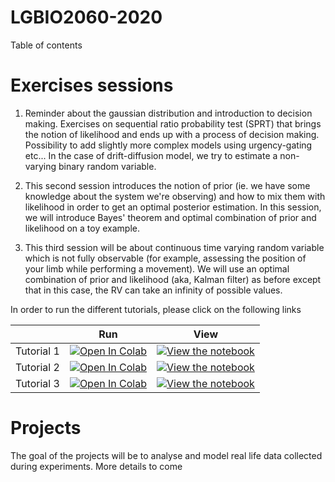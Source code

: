 # LGBIO2060-2020

Table of contents

# Exercises sessions

1. Reminder about the gaussian distribution and introduction to decision making. Exercises on sequential ratio probability test (SPRT) that brings the notion of likelihood and ends up with a process of decision making. Possibility to add slightly more complex models using urgency-gating etc... In the case of drift-diffusion model, we try to estimate a non-varying binary random variable.

2. This second session introduces the notion of prior (ie. we have some knowledge about the system we're observing) and how to mix them with likelihood in order to get an optimal posterior estimation. In this session, we will introduce Bayes' theorem and optimal combination of prior and likelihood on a toy example.

3. This third session will be about continuous time varying random variable which is not fully observable (for example, assessing the position of your limb while performing a movement). We will use an optimal combination of prior and likelihood (aka, Kalman filter) as before except that in this case, the RV can take an infinity of possible values.


In order to run the different tutorials, please click on the following links

|   | Run | View |
| - | --- | ---- |
| Tutorial 1 | [![Open In Colab](https://colab.research.google.com/assets/colab-badge.svg)](https://colab.research.google.com/github/fblondiaux/LGBIO2060-2020/blob/master/LGBIO2060_TP1.ipynb) | [![View the notebook](https://img.shields.io/badge/render-nbviewer-orange.svg)](https://nbviewer.jupyter.org/github/fblondiaux/LGBIO2060-2020/blob/master/LGBIO2060_TP1.ipynb?flush_cache=true) |
| Tutorial 2 | [![Open In Colab](https://colab.research.google.com/assets/colab-badge.svg)](https://colab.research.google.com/github/fblondiaux/LGBIO2060-2020/blob/master/LGBIO2060_TP2.ipynb) | [![View the notebook](https://img.shields.io/badge/render-nbviewer-orange.svg)](https://nbviewer.jupyter.org/github/fblondiaux/LGBIO2060-2020/blob/master/LGBIO2060_TP2.ipynb?flush_cache=true) | 
| Tutorial 3 | [![Open In Colab](https://colab.research.google.com/assets/colab-badge.svg)](https://colab.research.google.com/github/fblondiaux/LGBIO2060-2020/blob/master/LGBIO2060_TP3.ipynb) | [![View the notebook](https://img.shields.io/badge/render-nbviewer-orange.svg)](https://nbviewer.jupyter.org/github/fblondiaux/LGBIO2060-2020/blob/master/LGBIO2060_TP3.ipynb?flush_cache=true) | 


# Projects

The goal of the projects will be to analyse and model real life data collected during experiments. More details to come
